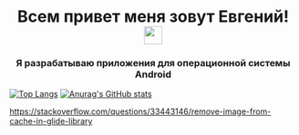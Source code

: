 <h1 align="center">Всем привет меня зовут Евгений! 
<img src="https://github.com/blackcater/blackcater/raw/main/images/Hi.gif" height="32"/></h1>
<h3 align="center">Я разрабатываю приложения для операционной системы Android</h3>


[![Top Langs](https://github-readme-stats.vercel.app/api/top-langs/?username=evgeny5454)](https://github.com/anuraghazra/github-readme-stats) [![Anurag's GitHub stats](https://github-readme-stats.vercel.app/api?username=evgeny5454)](https://github.com/anuraghazra/github-readme-stats)


https://stackoverflow.com/questions/33443146/remove-image-from-cache-in-glide-library
